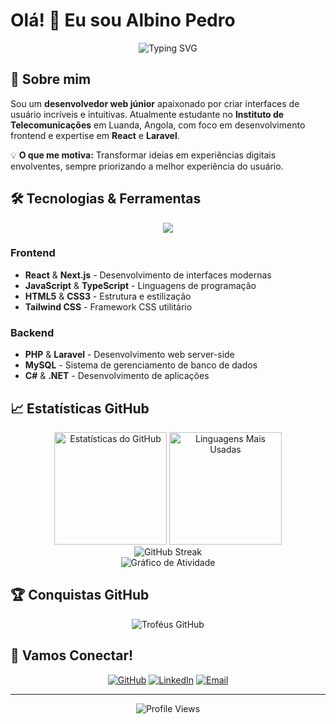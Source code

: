 # Olá! 👋 Eu sou Albino Pedro

<div align="center">
  
  ![Typing SVG](https://readme-typing-svg.herokuapp.com?font=Fira+Code&pause=1000&color=2196F3&center=true&vCenter=true&width=700&lines=Desenvolvedor+Frontend;Estudante+de+Telecomunica%C3%A7%C3%B5es;Apaixonado+por+UIs+e+Experi%C3%AAncia+do+Usu%C3%A1rio;De+Angola%2C+Luanda)
  
</div>

## 🚀 Sobre mim

Sou um **desenvolvedor web júnior** apaixonado por criar interfaces de usuário incríveis e intuitivas. Atualmente estudante no **Instituto de Telecomunicações** em Luanda, Angola, com foco em desenvolvimento frontend e expertise em **React** e **Laravel**.

💡 **O que me motiva:** Transformar ideias em experiências digitais envolventes, sempre priorizando a melhor experiência do usuário.

## 🛠️ Tecnologias & Ferramentas

<div align="center">
  <img src="https://skillicons.dev/icons?i=react,nextjs,js,ts,html,css,tailwind,php,laravel,mysql,cs,c,dotnet,linux,ubuntu,git,github&perline=8" />
</div>

### Frontend
- **React** & **Next.js** - Desenvolvimento de interfaces modernas
- **JavaScript** & **TypeScript** - Linguagens de programação
- **HTML5** & **CSS3** - Estrutura e estilização
- **Tailwind CSS** - Framework CSS utilitário

### Backend
- **PHP** & **Laravel** - Desenvolvimento web server-side
- **MySQL** - Sistema de gerenciamento de banco de dados
- **C#** & **.NET** - Desenvolvimento de aplicações

## 📈 Estatísticas GitHub

<div align="center">
  <img height="180em" src="https://github-readme-stats.vercel.app/api?username=Albinopedro&show_icons=true&theme=tokyonight&include_all_commits=true&count_private=true&hide_border=true" alt="Estatísticas do GitHub"/>
  <img height="180em" src="https://github-readme-stats.vercel.app/api/top-langs/?username=Albinopedro&layout=compact&langs_count=8&theme=tokyonight&hide_border=true" alt="Linguagens Mais Usadas"/>
</div>

<div align="center">
  <img src="https://github-readme-streak-stats.herokuapp.com/?user=Albinopedro&theme=tokyonight&hide_border=true" alt="GitHub Streak"/>
</div>

<div align="center">
  <img src="https://github-readme-activity-graph.vercel.app/graph?username=Albinopedro&theme=tokyo-night&hide_border=true" alt="Gráfico de Atividade"/>
</div>

## 🏆 Conquistas GitHub

<div align="center">
  <img src="https://github-profile-trophy.vercel.app/?username=Albinopedro&theme=tokyonight&no-frame=true&column=7" alt="Troféus GitHub"/>
</div>

## 🤝 Vamos Conectar!

<div align="center">
  
  [![GitHub](https://img.shields.io/badge/GitHub-100000?style=for-the-badge&logo=github&logoColor=white)](https://github.com/Albinopedro)
  [![LinkedIn](https://img.shields.io/badge/LinkedIn-0077B5?style=for-the-badge&logo=linkedin&logoColor=white)](https://www.linkedin.com/in/albinopedro/)
  [![Email](https://img.shields.io/badge/Gmail-D14836?style=for-the-badge&logo=gmail&logoColor=white)](mailto:albinoraulpedro4@gmail.com)
  
</div>

---

<div align="center">
  
  ![Profile Views](https://komarev.com/ghpvc/?username=Albinopedro&color=blueviolet&style=for-the-badge&label=VISUALIZAÇÕES)
  
  
</div>
